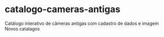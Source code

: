 # catalogo-cameras-antigas
Catálogo interativo de câmeras antigas com cadastro de dados e imagem
Novos catalagos
